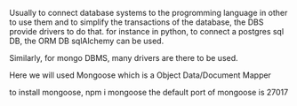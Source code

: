 Usually to connect database systems to the progromming language in other to use them and to simplify the transactions of the database, the DBS provide drivers to do that.
for instance in python, to connect a postgres sql DB, the ORM DB sqlAlchemy can be used.

Similarly, for mongo DBMS, many drivers are there to be used.

Here we will used Mongoose which is a Object Data/Document Mapper

to install mongoose, npm i mongoose
the default port of mongoose is  27017